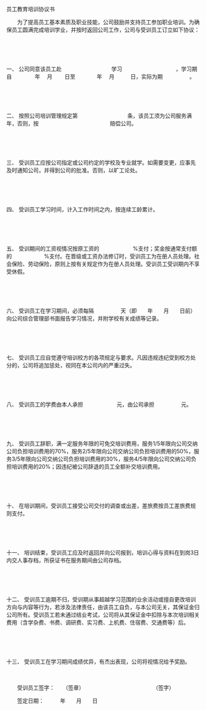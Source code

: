 



员工教育培训协议书



 

　　为了提高员工基本素质及职业技能，公司鼓励并支持员工参加职业培训。为确保员工圆满完成培训学业，并按时返回公司工作，公司与受训员工订立如下协议：

　　

　　

一、
公司同意该员工赴　　　　　　　　　 学习　　　　　　　　　　，学习期自　　　　 年　 月　　 日至　　　　年　 月　　　日，实际为期　　　　　。

　　

　　

二、
按照公司培训管理规定第　　　　　　　　　 条，该员工须为公司服务满　　　 年，否则，按　　　　　　　　　　　　　 赔偿公司。

　　

　　

三、
受训员工应按公司指定或公司约定的学校及专业就学。如需要变更，应事先及时通知公司，并得到公司的批准。否则，以旷工论处。

　　

　　

四、
受训员工学习时间，计入工作时间之内，按连续工龄累计。

　　

　　

五、
受训期间的工资视情况按原工资的　　　　　　 %支付；奖金按通常支付额的　　　　　　%支付。在晋级或工资办法修订时，受训员工为在册人员处理。社会保险、劳动保险，原则上按有关规定作为在册人员处理。受训员工受训期内不享受休假。

　　

　　

六、
受训员工在学习期间，必须每隔　　　　　天（即　　年　　月　　日前）向公司综合管理部书面报告学习情况，并附学校有关成绩等记录。

　　

　　

七、
受训员工应自觉遵守培训校方的各项规定与要求。凡因违规违纪受到校方处分的，公司将追加惩处，视同在本公司内的严重过失。

　　

　　

八、
受训员工的学费由本人承担　　　　　　 元，由公司承担　　　　　元。

　　

　　

九、
受训员工辞职，满一定服务年限的可免交培训费用，服务1/5年限向公司交纳公司负担培训费用的70%，服务2/5年限向公司交纳公司负担培训费用的50%，服务3/5年限向公司交纳公司负担培训费用的30%，服务4/5年限向公司交纳公司负担培训费用的20%；因违纪被公司辞退的员工全额补交培训费用。

　　

　　

十、
在培训期间，受训员工接受公司交付的调查或出差，差旅费按员工差旅费规则支付。

　　

　　

十一、
培训结束，受训员工应及时返回并向公司报到，培训心得与资料在到岗3日内交人事存档，所获证书在服务期间由公司存档。

　　

　　

十二、
受训员工逾期不归，受训期从事超越学习范围的业余活动或擅自更改培训方向与内容等行为，若涉及法律责任，由该员工自负，与本公司无关，其保证金归公司所有。受训员工若未通过结业考试，公司将从其保证金中扣除与本次培训相关费用（含学杂费、书费、调研费、实习费、上机费、住宿费、交通费等）后。

　　

　　

十三、
受训员工在学习期间成绩优异，有杰出表现，公司将视情况给予奖励。　

　　　

　　受训员工签字：　　（签章）　　　　　　　　　　　　　 （签字）　　

　　签定日期：　　　年　　月　　日